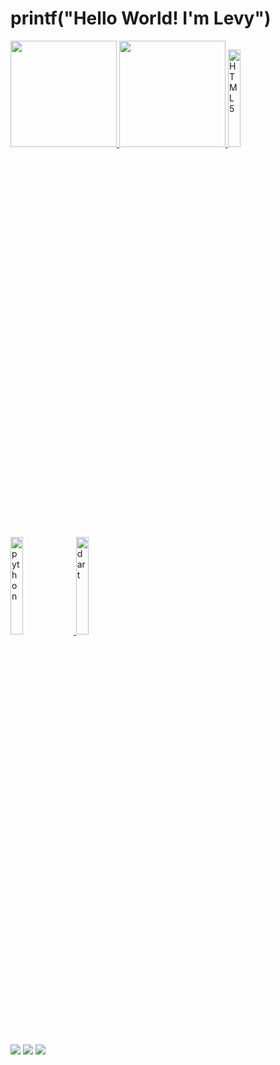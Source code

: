 # printf("Hello World! I'm Levy")

<table>
  <a href="https://github.com/LevyAbreu">
  <img height="170em" src="https://github-readme-stats.vercel.app/api?username=LevyAbreu&show_icons=true&theme=tokyonight&include_all_commits=true&count_private=true"/>
  <img height="170em" src="https://github-readme-stats.vercel.app/api/top-langs/?username=LevyAbreu&layout=compact&langs_count=6&theme=tokyonight"/>
  <img src="https://img.icons8.com/color/2x/html-5.png" width="20%" alt="HTML5">
  <img src="https://img.icons8.com/color/2x/python.png" width="20%" alt="python">
  <img src="https://img.icons8.com/color/2x/dart.png" width="20%" alt="dart">
</table>

<div> 
  <a href="https://www.instagram.com/vyxzz_/" target="_blank"><img src="https://img.shields.io/badge/instagram-000000?style=for-the-badge&logo=instagram&logoColor=%23d62c2c
  " target="_blank"></a> 
  <a href="https://www.linkedin.com/in/victor-levy-abreu-276b31275/" target="_blank"><img src="https://img.shields.io/badge/linkedin-000000?style=for-the-badge&logo=linkedin&logoColor=%232c4dd6
  " target="_blank"></a> 
  <a href="https://github.com/LevyAbreu" target="_blank"><img src="https://img.shields.io/badge/linkedin-000000?style=for-the-badge&logo=github&logoColor=%23ffffff
  " target="_blank"></a> 
</div>
